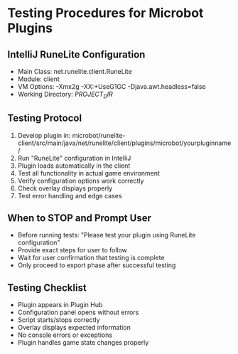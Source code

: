 # Testing Procedures for Microbot Plugins

## IntelliJ RuneLite Configuration
- Main Class: net.runelite.client.RuneLite
- Module: client
- VM Options: -Xmx2g -XX:+UseG1GC -Djava.awt.headless=false
- Working Directory: $PROJECT_DIR$

## Testing Protocol
1. Develop plugin in: microbot/runelite-client/src/main/java/net/runelite/client/plugins/microbot/yourpluginname/
2. Run "RuneLite" configuration in IntelliJ
3. Plugin loads automatically in the client
4. Test all functionality in actual game environment
5. Verify configuration options work correctly
6. Check overlay displays properly
7. Test error handling and edge cases

## When to STOP and Prompt User
- Before running tests: "Please test your plugin using RuneLite configuration"
- Provide exact steps for user to follow
- Wait for user confirmation that testing is complete
- Only proceed to export phase after successful testing

## Testing Checklist
- Plugin appears in Plugin Hub
- Configuration panel opens without errors
- Script starts/stops correctly
- Overlay displays expected information
- No console errors or exceptions
- Plugin handles game state changes properly